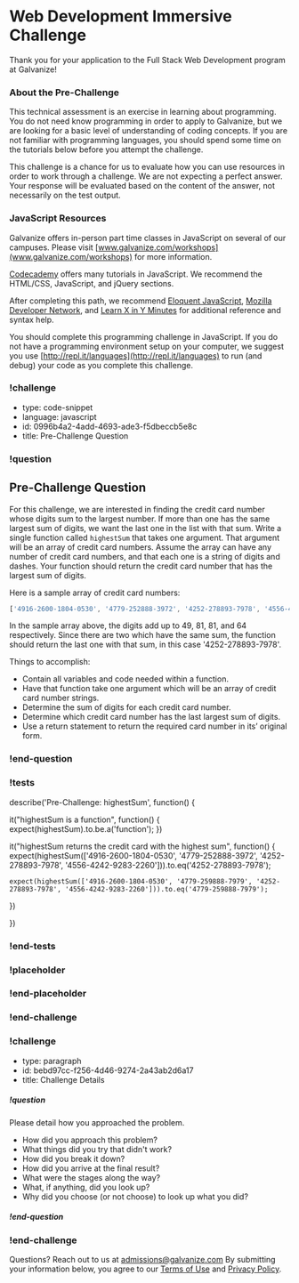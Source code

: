 # Web Development Immersive Challenge

Thank you for your application to the Full Stack Web Development program at Galvanize!

### About the Pre-Challenge

This technical assessment is an exercise in learning about programming. You do not need know programming in order to apply to Galvanize, but we are looking for a basic level of understanding of coding concepts. If you are not familiar with programming languages, you should spend some time on the tutorials below before you attempt the challenge.

This challenge is a chance for us to evaluate how you can use resources in order to work through a challenge.  We are not expecting a perfect answer. Your response will be evaluated based on the content of the answer, not necessarily on the test output.

### JavaScript Resources

Galvanize offers in-person part time classes in JavaScript on several of our campuses. Please visit [www.galvanize.com/workshops](www.galvanize.com/workshops) for more information.

[Codecademy](https://www.codecademy.com/) offers many tutorials in JavaScript. We recommend the HTML/CSS, JavaScript, and jQuery sections.

After completing this path, we recommend [Eloquent JavaScript](http://eloquentjavascript.net/), [Mozilla Developer Network](https://developer.mozilla.org/en-US/docs/Web/JavaScript), and [Learn X in Y Minutes](https://learnxinyminutes.com/docs/javascript/) for additional reference and syntax help.

You should complete this programming challenge in JavaScript. If you do not have a programming environment setup on your computer, we suggest you use [http://repl.it/languages](http://repl.it/languages) to run (and debug) your code as you complete this challenge.


### !challenge

* type: code-snippet
* language: javascript
* id: 0996b4a2-4add-4693-ade3-f5dbeccb5e8c
* title: Pre-Challenge Question

### !question

## Pre-Challenge Question

For this challenge, we are interested in finding the credit card number whose digits sum to the largest number. If more than one has the same largest sum of digits, we want the last one in the list with that sum.
Write a single function called `highestSum` that takes one argument. That argument will be an array of credit card numbers. Assume the array can have any number of credit card numbers, and that each one is a string of digits and dashes. Your function should return the credit card number that has the largest sum of digits.

Here is a sample array of credit card numbers:
```js
['4916-2600-1804-0530', '4779-252888-3972', '4252-278893-7978', '4556-4242-9283-2260']
```

In the sample array above, the digits add up to 49, 81, 81, and 64 respectively. Since there are two which have the same sum, the function should return the last one with that sum, in this case '4252-278893-7978'.

Things to accomplish:

* Contain all variables and code needed within a function.
* Have that function take one argument which will be an array of credit card number strings.
* Determine the sum of digits for each credit card number.
* Determine which credit card number has the last largest sum of digits.
* Use a return statement to return the required card number in its’ original form.

### !end-question

### !tests

describe('Pre-Challenge: highestSum', function() {

  it("highestSum is a function", function() {
    expect(highestSum).to.be.a('function');
  })

  it("highestSum returns the credit card with the highest sum", function() {
    expect(highestSum(['4916-2600-1804-0530', '4779-252888-3972', '4252-278893-7978', '4556-4242-9283-2260'])).to.eq('4252-278893-7978');

    expect(highestSum(['4916-2600-1804-0530', '4779-259888-7979', '4252-278893-7978', '4556-4242-9283-2260'])).to.eq('4779-259888-7979');
  })


})

### !end-tests

### !placeholder

### !end-placeholder

### !end-challenge

### !challenge

* type: paragraph
* id: bebd97cc-f256-4d46-9274-2a43ab2d6a17
* title: Challenge Details

##### !question

Please detail how you approached the problem.

* How did you approach this problem?
* What things did you try that didn't work?
* How did you break it down?
* How did you arrive at the final result?
* What were the stages along the way?
* What, if anything, did you look up?
* Why did you choose (or not choose) to look up what you did?

##### !end-question

### !end-challenge

Questions? Reach out to us at [admissions@galvanize.com](mailto:admissions@galvanize.com)
By submitting your information below, you agree to our [Terms of Use](http://www.galvanize.com/terms-of-use/) and [Privacy Policy](http://www.galvanize.com/privacy/).
